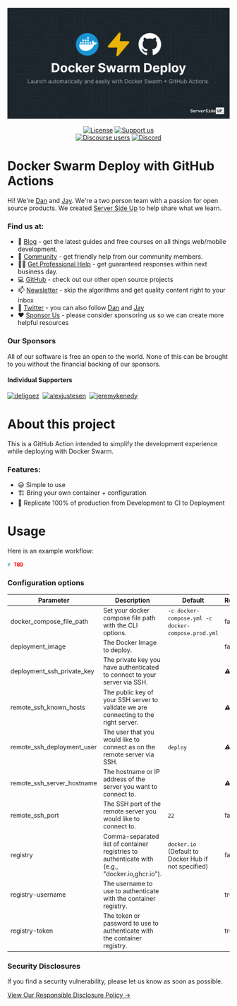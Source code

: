 <p align="center">
		<img src=".github/readme-header.png" width="1280" alt="Header Image">
</p>
<p align="center">
	<a href="https://github.com/serversideup/github-action-docker-swarm-deploy/blob/main/LICENSE" target="_blank"><img src="https://badgen.net/github/license/serversideup/github-action-docker-swarm-deploy" alt="License"></a>
	<a href="https://github.com/sponsors/serversideup"><img src="https://badgen.net/badge/icon/Support%20Us?label=GitHub%20Sponsors&color=orange" alt="Support us"></a>
  <br />
  <a href="https://community.serversideup.net"><img alt="Discourse users" src="https://img.shields.io/discourse/users?color=blue&server=https%3A%2F%2Fcommunity.serversideup.net"></a>
  <a href="https://serversideup.net/discord"><img alt="Discord" src="https://img.shields.io/discord/910287105714954251?color=blueviolet"></a>
</p>

# Docker Swarm Deploy with GitHub Actions
Hi! We're [Dan](https://twitter.com/danpastori) and [Jay](https://twitter.com/jaydrogers). We're a two person team with a passion for open source products. We created [Server Side Up](https://serversideup.net) to help share what we learn.

### Find us at:

* 📖 [Blog](https://serversideup.net) - get the latest guides and free courses on all things web/mobile development.
* 🙋 [Community](https://community.serversideup.net) - get friendly help from our community members.
* 🤵‍♂️ [Get Professional Help](https://serversideup.net/get-help) - get guaranteed responses within next business day.
* 💻 [GitHub](https://github.com/serversideup) - check out our other open source projects
* 📫 [Newsletter](https://serversideup.net/subscribe) - skip the algorithms and get quality content right to your inbox
* 🐥 [Twitter](https://twitter.com/serversideup) - you can also follow [Dan](https://twitter.com/danpastori) and [Jay](https://twitter.com/jaydrogers)
* ❤️ [Sponsor Us](https://github.com/sponsors/serversideup) - please consider sponsoring us so we can create more helpful resources

### Our Sponsors
All of our software is free an open to the world. None of this can be brought to you without the financial backing of our sponsors.

#### Individual Supporters
<!-- supporters --><a href="https://github.com/deligoez"><img src="https://github.com/deligoez.png" width="40px" alt="deligoez" /></a>&nbsp;&nbsp;<a href="https://github.com/alexjustesen"><img src="https://github.com/alexjustesen.png" width="40px" alt="alexjustesen" /></a>&nbsp;&nbsp;<a href="https://github.com/jeremykenedy"><img src="https://github.com/jeremykenedy.png" width="40px" alt="jeremykenedy" /></a>&nbsp;&nbsp;<!-- supporters -->

# About this project
This is a GitHub Action intended to simplify the development experience while deploying with Docker Swarm.

### Features:
- 😃 Simple to use
- 🏗️ Bring your own container + configuration
- 💯 Replicate 100% of production from Development to CI to Deployment

# Usage
Here is an example workflow:

```yml
# TBD
```
### Configuration options

| Parameter                   | Description                                                                                           | Default                                  | Required |
|-----------------------------|-------------------------------------------------------------------------------------------------------|------------------------------------------|----------|
| docker_compose_file_path    | Set your docker compose file path with the CLI options.                                               | `-c docker-compose.yml -c docker-compose.prod.yml` | false    |
| deployment_image            | The Docker Image to deploy.                                                                           |                                    | false    |
| deployment_ssh_private_key  | The private key you have authenticated to connect to your server via SSH.                            |                                          | ⚠️ true     |
| remote_ssh_known_hosts      | The public key of your SSH server to validate we are connecting to the right server.                  |  | ⚠️ true     |
| remote_ssh_deployment_user  | The user that you would like to connect as on the remote server via SSH.                             | `deploy`                                 | ⚠️ true     |
| remote_ssh_server_hostname  | The hostname or IP address of the server you want to connect to.                                     |                                          | ⚠️ true     |
| remote_ssh_port             | The SSH port of the remote server you would like to connect to.                                      | `22`                                     | false    |
| registry                    | Comma-separated list of container registries to authenticate with (e.g., "docker.io,ghcr.io").       | `docker.io` (Default to Docker Hub if not specified) | false    |
| registry-username                    | The username to use to authenticate with the container registry.       |  | true   |
| registry-token                    | The token or password to use to authenticate with the container registry.       |  | true   |


### Security Disclosures
If you find a security vulnerability, please let us know as soon as possible.

[View Our Responsible Disclosure Policy →](https://www.notion.so/Responsible-Disclosure-Policy-421a6a3be1714d388ebbadba7eebbdc8)